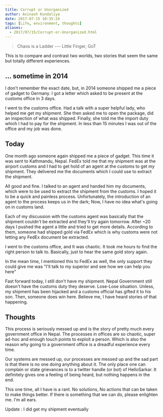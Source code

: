 ```yaml
---
title: Corrupt or Unorganized
author: Avinash Kundaliya
date: 2017-07-15 10:35:24
tags: [Life, environment, thoughts]
aliases:
  - 2017/07/15/Corrupt-or-Unorganized.html
---
```

> Chaos is a Ladder --- Little Finger, GoT

This is to compare and contrast two worlds, two stories that seem the same but totally different experiences.

## ... sometime in 2014
I don't remember the exact date, but, in 2014 someone shipped me a piece of gadget to Germany. I got a letter which asked to be present at the customs office in 3 days.

I went to the customs office. Had a talk with a super helpful lady, who helped me get my shipment. She then asked me to open the package, did an inspection of what was shipped. Finally, she told me the import duty  which I had to pay for the shipment. In less than 15 minutes I was out of the office and my job was done.

## Today
One month ago someone again shipped me a piece of gadget. This time it was sent to Kathmandu, Nepal. FedEx told me that my shipment was at the airport customs and I had to get hold of an agent at the customs to get my shipment. They delivered me the documents which I could use to extract the shipment.

All good and fine. I talked to an agent and handed him my documents, which were to be used to extract the shipment from the customs. I hoped it to be a quick and painless process. Unfortunately, the introduction of an agent to the process keeps us in the dark; Now, I have no idea what's going on in customs land.

Each of my discussion with the customs agent was basically that the shipment couldn't be extracted and they'll try again tomorrow. After ~20 days I pushed the agent a little and tried to get more details. According to them, someone had shipped gold via FedEx which is why customs were not letting any FedEx document be extracted.

I went to the customs office, and It was chaotic. It took me hours to find the right person to talk to. Basically, just to hear the same gold story again.

In the mean time, I mentioned this to FedEx as well, the only support they could give me was "I'll talk to my superior and see how we can help you here"

Fast forward today, I still don't have my shipment. Nepal Government still doesn't have the customs duty they deserve. Lose-Lose situation. Unless, my shipment has been hijacked and a customs official has gifted it to his son. Then, someone does win here. Believe me, I have heard stories of that happening.

## Thoughts

This process is seriously messed up and is the story of pretty much every government office in Nepal. The processes in offices are so chaotic, super ad-hoc and enough touch points to exploit a person. Which is also the reason why going to a government office is a dreadful experience every time. 

Our systems are messed up, our processes are messed up and the sad part is that there is no one doing anything about it. The only place one can complain or state grievances is to a twitter handle (or bot) of HelloSarkar. It definitely gives one a feeling of being heard, but nothing happens in the end. 

This one time, all I have is a rant. No solutions, No actions that can be taken to make things better. If there is something that we can do, please enlighten me. I'm all ears.

Update : I did get my shipment eventually
